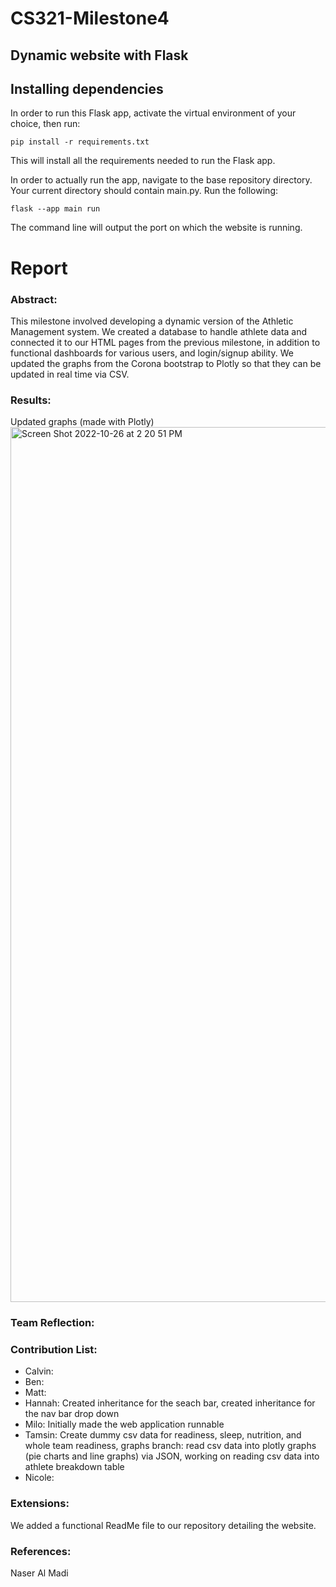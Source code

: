 # CS321-Milestone4
<h2>Dynamic website with Flask</h2>

## Installing dependencies

In order to run this Flask app, activate the virtual environment of your choice, then run:

`
pip install -r requirements.txt
`

This will install all the requirements needed to run the Flask app.

In order to actually run the app, navigate to the base repository directory. Your current directory should contain main.py. Run the following:

`
flask --app main run
`

The command line will output the port on which the website is running.

# Report

### Abstract: 
This milestone involved developing a dynamic version of the Athletic Management system.  We created a database to handle athlete data and connected it to our HTML pages from the previous milestone, in addition to functional dashboards for various users, and login/signup ability.  We updated the graphs from the Corona bootstrap to Plotly so that they can be updated in real time via CSV.

### Results: 

Updated graphs (made with Plotly)
<img width="1400" alt="Screen Shot 2022-10-26 at 2 20 51 PM" src="https://user-images.githubusercontent.com/30237570/198105488-a48abcf9-deca-4104-b361-43537d8b5ca1.png">


### Team Reflection: 

### Contribution List: 
* Calvin:
* Ben:
* Matt:
* Hannah: Created inheritance for the seach bar, created inheritance for the nav bar drop down
* Milo: Initially made the web application runnable
* Tamsin: Create dummy csv data for readiness, sleep, nutrition, and whole team readiness, graphs branch: read csv data into plotly graphs (pie charts and line graphs) via JSON, working on reading csv data into athlete breakdown table
* Nicole: 

### Extensions: 
We added a functional ReadMe file to our repository detailing the website.

### References: 
Naser Al Madi

